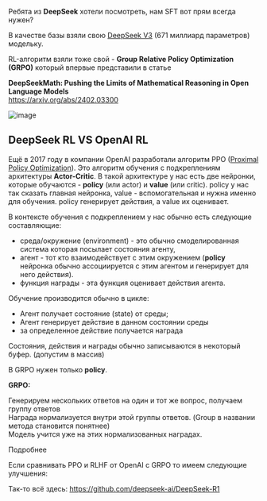 Ребята из **DeepSeek** хотели посмотреть, нам SFT вот прям всегда нужен?

В качестве базы взяли свою [DeepSeek V3](https://github.com/deepseek-ai/DeepSeek-V3) (671 миллиард параметров) модельку.  

RL-алгоритм взяли тоже свой - **Group Relative Policy Optimization (GRPO)** который впервые представили в статье  

**DeepSeekMath: Pushing the Limits of Mathematical Reasoning in Open Language Models**  
https://arxiv.org/abs/2402.03300

![image](https://github.com/user-attachments/assets/f98d631a-f800-4828-8d44-35a7d8063e96)

## DeepSeek RL VS OpenAI RL

Ещё в 2017 году в компании OpenAI разработали алгоритм PPO ([Proximal Policy Optimization](https://arxiv.org/abs/1707.06347)).
Это алгоритм обучения с подкреплениям архитектуры **Actor-Critic**. В такой архитектуре у нас есть две нейронки, которые обучаются -  **policy** (или actor) и **value** (или critic). 
policy у нас так сказать главная нейронка, value - вспомогательная и нужна именно для обучения. policy генерирует действия, а value их оценивает.

В контексте обучения с подкреплением у нас обычно есть следующие составляющие: 

- среда/окружение (environment) - это обычно смоделированная система которая посылает состояния агенту,
- агент - тот кто взаимодействует с этим окружением (**policy** нейронка обычно ассоциируется с этим агентом и генерирует для него действия).
- функция награды - эта функция оценивает действия агента.

Обучение производится обычно в цикле:
- Агент получает состояние (state) от среды;
- Агент генерирует действие в данном состоянии среды
- за определенное действие получается награда

Состояния, действия и награды обычно записываются в некоторый буфер. (допустим в массив)

В GRPO нужен только **policy**.


**GRPO:**

Генерируем нескольких ответов на один и тот же вопрос, получаем группу ответов  
Награда нормализуется внутри этой группы ответов. (Group в названии метода становится понятнее)  
Модель учится уже на этих нормализованных наградах.  

Подробнее

Если сравнивать PPO и RLHF от OpenAI с GRPO то имеем следующие улучшения:



Так-то всё здесь:
https://github.com/deepseek-ai/DeepSeek-R1

